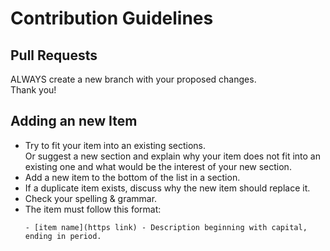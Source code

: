 # Contribution Guidelines

## Pull Requests

ALWAYS create a new branch with your proposed changes.  
Thank you!

## Adding an new Item

- Try to fit your item into an existing sections.  
  Or suggest a new section and explain why your item does not fit into an existing one and what would be the interest of your new section.
- Add a new item to the bottom of the list in a section.
- If a duplicate item exists, discuss why the new item should replace it.
- Check your spelling & grammar.
- The item must follow this format:
  ```
  - [item name](https link) - Description beginning with capital, ending in period.
  ```
